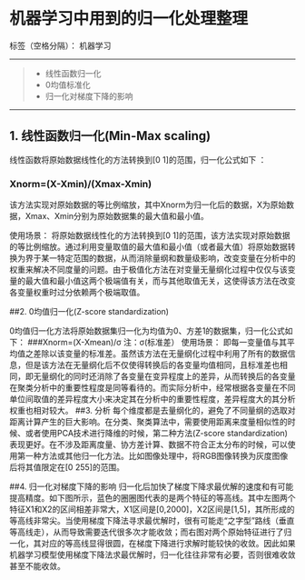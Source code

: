 ﻿# 机器学习中用到的归一化处理整理

标签（空格分隔）： 机器学习

---

> * 线性函数归一化
> * 0均值标准化
> * 归一化对梯度下降的影响

---

## 1. 线性函数归一化(Min-Max scaling)

线性函数将原始数据线性化的方法转换到[0 1]的范围，归一化公式如下 ：           
### Xnorm=(X-Xmin)/(Xmax-Xmin)
该方法实现对原始数据的等比例缩放，其中Xnorm为归一化后的数据，X为原始数据，Xmax、Xmin分别为原始数据集的最大值和最小值。

使用场景：
将原始数据线性化的方法转换到[0 1]的范围，该方法实现对原始数据的等比例缩放。通过利用变量取值的最大值和最小值（或者最大值）将原始数据转换为界于某一特定范围的数据，从而消除量纲和数量级影响，改变变量在分析中的权重来解决不同度量的问题。由于极值化方法在对变量无量纲化过程中仅仅与该变量的最大值和最小值这两个极端值有关，而与其他取值无关，这使得该方法在改变各变量权重时过分依赖两个极端取值。

##2. 0均值归一化(Z-score standardization)

 0均值归一化方法将原始数据集归一化为均值为0、方差1的数据集，归一化公式如下：
###Xnorm=(X-Xmean)/σ
注：σ(标准差）
使用场景：
即每一变量值与其平均值之差除以该变量的标准差。虽然该方法在无量纲化过程中利用了所有的数据信息，但是该方法在无量纲化后不仅使得转换后的各变量均值相同，且标准差也相同，即无量纲化的同时还消除了各变量在变异程度上的差异，从而转换后的各变量在聚类分析中的重要性程度是同等看待的。而实际分析中，经常根据各变量在不同单位间取值的差异程度大小来决定其在分析中的重要性程度，差异程度大的其分析权重也相对较大。
##3. 分析
每个维度都是去量纲化的，避免了不同量纲的选取对距离计算产生的巨大影响。在分类、聚类算法中，需要使用距离来度量相似性的时候、或者使用PCA技术进行降维的时候，第二种方法(Z-score standardization)表现更好。在不涉及距离度量、协方差计算、数据不符合正太分布的时候，可以使用第一种方法或其他归一化方法。比如图像处理中，将RGB图像转换为灰度图像后将其值限定在[0 255]的范围。

##4. 归一化对梯度下降的影响
归一化后加快了梯度下降求最优解的速度和有可能提高精度。如下图所示，蓝色的圈圈图代表的是两个特征的等高线。其中左图两个特征X1和X2的区间相差非常大，X1区间是[0,2000]，X2区间是[1,5]，其所形成的等高线非常尖。当使用梯度下降法寻求最优解时，很有可能走“之字型”路线（垂直等高线走），从而导致需要迭代很多次才能收敛；而右图对两个原始特征进行了归一化，其对应的等高线显得很圆，在梯度下降进行求解时能较快的收敛。因此如果机器学习模型使用梯度下降法求最优解时，归一化往往非常有必要，否则很难收敛甚至不能收敛。
